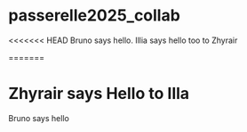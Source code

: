 # passerelle2025_collab
<<<<<<< HEAD
Bruno says hello.
Illia says hello too to Zhyrair

=======


Zhyrair says Hello to Illa
=======
Bruno says hello

